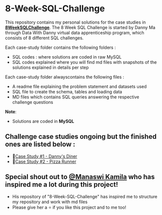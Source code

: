 # 8-Week-SQL-Challenge

This repository contains my personal solutions for the case studies in **[8WeekSQLChallenge](https://8weeksqlchallenge.com)**.
The 8 Week SQL Challenge is started by Danny Ma through Data With Danny virtual data apprenticeship program, which consists of 8 different SQL challenges.

Each case-study folder contains the following folders :
- SQL codes : where solutions are coded in raw MySQL
- SQL codes explained where you will find md files with snapshots of the solutions explained in details per step


Each case-study folder alwayscontains the following files : 
- A readme file explaining the problem statement and datasets used
- SQL file to create the schema, tables and loading data
- MD files which contains SQL queries answering the respective challenge questions

**Note**: 
- Solutions are coded in **MySQL**

## Challenge case studies ongoing but the finished ones are listed below :
* 🍜[Case Study #1 - Danny's Diner](https://github.com/Lucky-2426/8-weeks-sql-challenge/tree/main/Case%20Study%20%23%201%20-%20Danny's%20Diner)
* 🍕[Case Study #2 - Pizza Runner](https://github.com/Lucky-2426/8-weeks-sql-challenge/tree/main/Case%20Study%20%23%202%20-%20Pizza%20Runner)


## Special shout out to [@Manaswi Kamila](https://github.com/manaswikamila05) who has inspired me a lot during this project!
- His repository of "8-Week-SQL-Challenge" has inspired me to structure my repository and work with md files
- Please give her a ⭐️ if you like this project and to me too!
